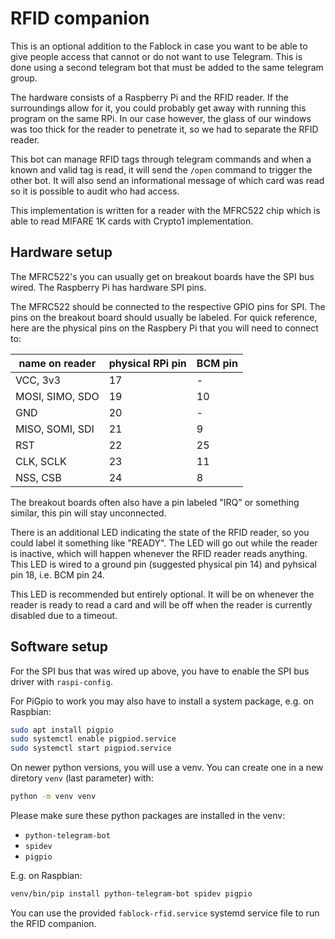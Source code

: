 # RFID companion

This is an optional addition to the Fablock in case you want to be able to give
people access that cannot or do not want to use Telegram. This is done using a
second telegram bot that must be added to the same telegram group.

The hardware consists of a Raspberry Pi and the RFID reader. If the
surroundings allow for it, you could probably get away with running this
program on the same RPi. In our case however, the glass of our windows was too
thick for the reader to penetrate it, so we had to separate the RFID reader.

This bot can manage RFID tags through telegram commands and when a known and
valid tag is read, it will send the `/open` command to trigger the other bot.
It will also send an informational message of which card was read so it is
possible to audit who had access.

This implementation is written for a reader with the MFRC522 chip which is able
to read MIFARE 1K cards with Crypto1 implementation.

## Hardware setup
The MFRC522's you can usually get on breakout boards have the SPI bus wired.
The Raspberry Pi has hardware SPI pins.

The MFRC522 should be connected to the respective GPIO pins for SPI. The pins
on the breakout board should usually be labeled. For quick reference, here are
the physical pins on the Raspbery Pi that you will need to connect to:

|name on reader|physical RPi pin|BCM pin|
|---------------|---|---|
|VCC, 3v3       | 17|  -|
|MOSI, SIMO, SDO| 19| 10|
|GND            | 20|  -|
|MISO, SOMI, SDI| 21|  9|
|RST            | 22| 25|
|CLK, SCLK      | 23| 11|
|NSS, CSB       | 24|  8|

The breakout boards often also have a pin labeled "IRQ" or something similar,
this pin will stay unconnected.

There is an additional LED indicating the state of the RFID reader, so you
could label it something like "READY". The LED will go out while the reader is
inactive, which will happen whenever the RFID reader reads anything. This LED
is wired to a ground pin (suggested physical pin 14) and pyhsical pin 18, i.e.
BCM pin 24.

This LED is recommended but entirely optional. It will be on whenever the reader
is ready to read a card and will be off when the reader is currently disabled
due to a timeout.

## Software setup
For the SPI bus that was wired up above, you have to enable the SPI bus driver
with `raspi-config`.

For PiGpio to work you may also have to install a system package, e.g. on Raspbian:
```sh
sudo apt install pigpio
sudo systemctl enable pigpiod.service
sudo systemctl start pigpiod.service
```

On newer python versions, you will use a venv. You can create one in a new diretory `venv` (last parameter) with:
```sh
python -m venv venv
```
Please make sure these python packages are installed in the venv:
- `python-telegram-bot`
- `spidev`
- `pigpio`

E.g. on Raspbian:
```sh
venv/bin/pip install python-telegram-bot spidev pigpio
```

You can use the provided `fablock-rfid.service` systemd service file to run the RFID companion.
